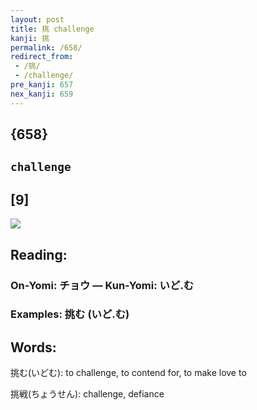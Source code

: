 ```yaml
---
layout: post
title: 挑 challenge
kanji: 挑
permalink: /658/
redirect_from:
 - /挑/
 - /challenge/
pre_kanji: 657
nex_kanji: 659
---
```


## {658}

## `challenge`

## [9]

<div class="stroke"><img src="E68C91.png" /></div>

## Reading:

### On-Yomi: チョウ &mdash; Kun-Yomi: いど.む

### Examples: 挑む (いど.む)

## Words:

挑む(いどむ): to challenge, to contend for, to make love to

挑戦(ちょうせん): challenge, defiance
